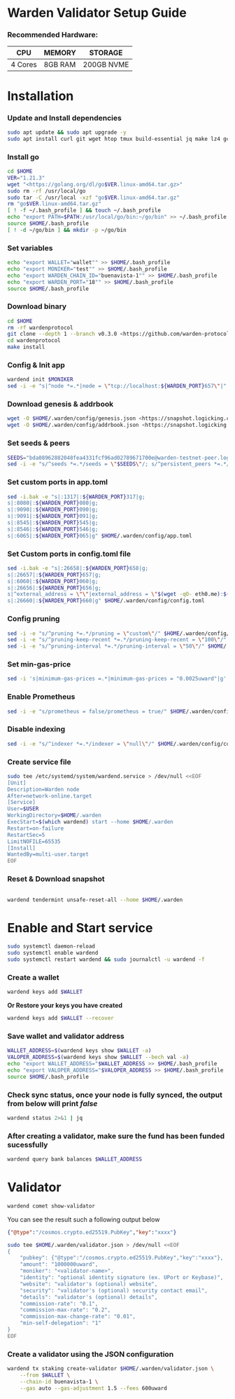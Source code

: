 # Warden Validator Setup Guide

### **Recommended Hardware:**

| CPU | MEMORY | STORAGE |
|----|----|----|
| 4 Cores | 8GB RAM | 200GB NVME |

# Installation

### Update and Install dependencies

```bash
sudo apt update && sudo apt upgrade -y
sudo apt install curl git wget htop tmux build-essential jq make lz4 gcc unzip -y
```

### Install go

```bash
cd $HOME
VER="1.21.3"
wget "<https://golang.org/dl/go$VER.linux-amd64.tar.gz>"
sudo rm -rf /usr/local/go
sudo tar -C /usr/local -xzf "go$VER.linux-amd64.tar.gz"
rm "go$VER.linux-amd64.tar.gz"
[ ! -f ~/.bash_profile ] && touch ~/.bash_profile
echo "export PATH=$PATH:/usr/local/go/bin:~/go/bin" >> ~/.bash_profile
source $HOME/.bash_profile
[ ! -d ~/go/bin ] && mkdir -p ~/go/bin
```

### Set variables

```bash
echo "export WALLET="wallet"" >> $HOME/.bash_profile
echo "export MONIKER="test"" >> $HOME/.bash_profile
echo "export WARDEN_CHAIN_ID="buenavista-1"" >> $HOME/.bash_profile
echo "export WARDEN_PORT="18"" >> $HOME/.bash_profile
source $HOME/.bash_profile
```

### Download binary

```bash
cd $HOME
rm -rf wardenprotocol
git clone --depth 1 --branch v0.3.0 <https://github.com/warden-protocol/wardenprotocol/>
cd wardenprotocol
make install
```

### Config & Init app

```bash
wardend init $MONIKER
sed -i -e "s|^node *=.*|node = \"tcp://localhost:${WARDEN_PORT}657\"|" $HOME/.warden/config/client.toml
```

### Download genesis & addrbook

```bash
wget -O $HOME/.warden/config/genesis.json <https://snapshot.logicking.com/warden-testnet/genesis.json>
wget -O $HOME/.warden/config/addrbook.json <https://snapshot.logicking.com/warden-testnet/addrbook.json>
```

### Set seeds & peers

```bash
SEEDS="bda08962882048fea4331fcf96ad02789671700e@warden-testnet-peer.logicking.com:35656"
sed -i -e "s/^seeds *=.*/seeds = \"$SEEDS\"/; s/^persistent_peers *=.*/persistent_peers = \"$PEERS\"/" $HOME/.warden/config/config.toml
```

### Set custom ports in app.toml

```bash
sed -i.bak -e "s|:1317|:${WARDEN_PORT}317|g;
s|:8080|:${WARDEN_PORT}080|g;
s|:9090|:${WARDEN_PORT}090|g;
s|:9091|:${WARDEN_PORT}091|g;
s|:8545|:${WARDEN_PORT}545|g;
s|:8546|:${WARDEN_PORT}546|g;
s|:6065|:${WARDEN_PORT}065|g" $HOME/.warden/config/app.toml
```

### Set Custom ports in config.toml file

```bash
sed -i.bak -e "s|:26658|:${WARDEN_PORT}658|g;
s|:26657|:${WARDEN_PORT}657|g;
s|:6060|:${WARDEN_PORT}060|g;
s|:26656|:${WARDEN_PORT}656|g;
s|^external_address = \"\"|external_address = \"$(wget -qO- eth0.me):${WARDEN_PORT}656\"|g;
s|:26660|:${WARDEN_PORT}660|g" $HOME/.warden/config/config.toml
```

### Config pruning

```bash
sed -i -e "s/^pruning *=.*/pruning = \"custom\"/" $HOME/.warden/config/app.toml
sed -i -e "s/^pruning-keep-recent *=.*/pruning-keep-recent = \"100\"/" $HOME/.warden/config/app.toml
sed -i -e "s/^pruning-interval *=.*/pruning-interval = \"50\"/" $HOME/.warden/config/app.toml
```

### Set min-gas-price

```bash
sed -i 's|minimum-gas-prices =.*|minimum-gas-prices = "0.0025uward"|g' $HOME/.warden/config/app.toml
```

### Enable Prometheus
```bash
sed -i -e "s/prometheus = false/prometheus = true/" $HOME/.warden/config/config.toml
```

### Disable indexing
```bash
sed -i -e "s/^indexer *=.*/indexer = \"null\"/" $HOME/.warden/config/config.toml
```

### Create service file

```bash
sudo tee /etc/systemd/system/wardend.service > /dev/null <<EOF
[Unit]
Description=Warden node
After=network-online.target
[Service]
User=$USER
WorkingDirectory=$HOME/.warden
ExecStart=$(which wardend) start --home $HOME/.warden
Restart=on-failure
RestartSec=5
LimitNOFILE=65535
[Install]
WantedBy=multi-user.target
EOF
```

### Reset & Download snapshot

```bash

wardend tendermint unsafe-reset-all --home $HOME/.warden
```

# Enable and Start service

```bash
sudo systemctl daemon-reload
sudo systemctl enable wardend
sudo systemctl restart wardend && sudo journalctl -u wardend -f
```

### Create a wallet

```bash
wardend keys add $WALLET
```

**Or Restore your keys you have created**

```bash
wardend keys add $WALLET --recover
```

### Save wallet and validator address

```bash
WALLET_ADDRESS=$(wardend keys show $WALLET -a)
VALOPER_ADDRESS=$(wardend keys show $WALLET --bech val -a)
echo "export WALLET_ADDRESS="$WALLET_ADDRESS >> $HOME/.bash_profile
echo "export VALOPER_ADDRESS="$VALOPER_ADDRESS >> $HOME/.bash_profile
source $HOME/.bash_profile
```

### Check sync status, once your node is fully synced, the output from below will print *false*

```bash
wardend status 2>&1 | jq
```

### After creating a validator, make sure the fund has been funded sucessfully

```bash
wardend query bank balances $WALLET_ADDRESS
```

# Validator

```bash
wardend comet show-validator
```

You can see the result such a following output below

```json
{"@type":"/cosmos.crypto.ed25519.PubKey","key":"xxxx"}
```

```bash
sudo tee $HOME/.warden/validator.json > /dev/null <<EOF
{
	"pubkey": {"@type":"/cosmos.crypto.ed25519.PubKey","key":"xxxx"},
	"amount": "1000000uward",
	"moniker": "<validator-name>",
	"identity": "optional identity signature (ex. UPort or Keybase)",
	"website": "validator's (optional) website",
	"security": "validator's (optional) security contact email",
	"details": "validator's (optional) details",
	"commission-rate": "0.1",
	"commission-max-rate": "0.2",
	"commission-max-change-rate": "0.01",
	"min-self-delegation": "1"
}
EOF
```


### Create a validator using the JSON configuration
```bash
wardend tx staking create-validator $HOME/.warden/validator.json \
    --from $WALLET \
    --chain-id buenavista-1 \
	--gas auto --gas-adjustment 1.5 --fees 600uward
```
